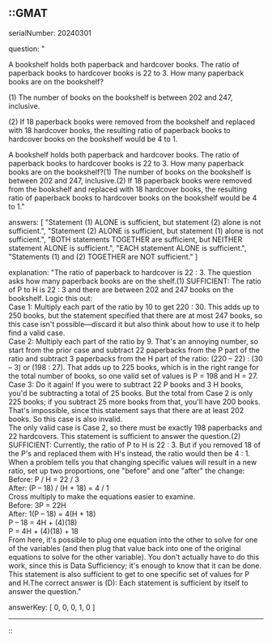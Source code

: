 ::GMAT
---


serialNumber: 20240301

question: "<p>A bookshelf holds both paperback and hardcover books. The ratio of paperback books to hardcover books is 22 to 3. How many paperback books are on the bookshelf?</p><p>(1) The number of books on the bookshelf is between 202 and 247, inclusive.</p><p>(2) If 18 paperback books were removed from the bookshelf and replaced with 18 hardcover books, the resulting ratio of paperback books to hardcover books on the bookshelf would be 4 to 1.</p>A bookshelf holds both paperback and hardcover books. The ratio of paperback books to hardcover books is 22 to 3. How many paperback books are on the bookshelf?(1) The number of books on the bookshelf is between 202 and 247, inclusive.(2) If 18 paperback books were removed from the bookshelf and replaced with 18 hardcover books, the resulting ratio of paperback books to hardcover books on the bookshelf would be 4 to 1."

answers: [
  "Statement (1) ALONE is sufficient, but statement (2) alone is not sufficient.",
  "Statement (2) ALONE is sufficient, but statement (1) alone is not sufficient.",
  "BOTH statements TOGETHER are sufficient, but NEITHER statement ALONE is sufficient.",
  "EACH statement ALONE is sufficient.",
  "Statements (1) and (2) TOGETHER are NOT sufficient."
]

explanation: "The ratio of paperback to hardcover is 22 : 3. The question asks how many paperback books are on the shelf.(1) SUFFICIENT: The ratio of P to H is 22 : 3 and there are between 202 and 247 books on the bookshelf. Logic this out:<br>Case 1: Multiply each part of the ratio by 10 to get 220 : 30. This adds up to 250 books, but the statement specified that there are at most 247 books, so this case isn't possible—discard it but also think about how to use it to help find a valid case.<br>Case 2: Multiply each part of the ratio by 9. That's an annoying number, so start from the prior case and subtract 22 paperbacks from the P part of the ratio and subtract 3 paperbacks from the H part of the ratio: (220 – 22) : (30 – 3) or (198 : 27). That adds up to 225 books, which is in the right range for the total number of books, so one valid set of values is P = 198 and H = 27.<br>Case 3: Do it again! If you were to subtract 22 P books and 3 H books, you'd be subtracting a total of 25 books. But the total from Case 2 is only 225 books; if you subtract 25 more books from that, you'll have 200 books. That's impossible, since this statement says that there are at least 202 books. So this case is also invalid.<br>The only valid case is Case 2, so there must be exactly 198 paperbacks and 22 hardcovers. This statement is sufficient to answer the question.(2) SUFFICIENT: Currently, the ratio of P to H is 22 : 3. But if you removed 18 of the P's and replaced them with H's instead, the ratio would then be 4 : 1. When a problem tells you that changing specific values will result in a new ratio, set up two proportions, one \"before\" and one \"after\" the change:<br>Before: P / H = 22 / 3<br>After: (P – 18) / (H + 18) = 4 / 1<br>Cross multiply to make the equations easier to examine.<br>Before: 3P = 22H<br>After: 1(P – 18) = 4(H + 18)<br>P – 18 = 4H + (4)(18)<br>P = 4H + (4)(18) + 18<br>From here, it's possible to plug one equation into the other to solve for one of the variables (and then plug that value back into one of the original equations to solve for the other variable). You don't actually have to do this work, since this is Data Sufficiency; it's enough to know that it can be done. This statement is also sufficient to get to one specific set of values for P and H.The correct answer is (D): Each statement is sufficient by itself to answer the question."

answerKey: [
  0, 
  0, 
  0, 
  1, 
  0
]



---
::